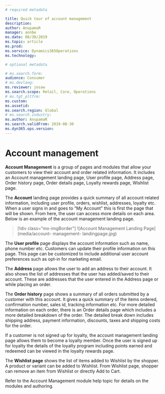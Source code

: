 ```yaml
---
# required metadata

title: Quick tour of account management
description: 
author: AnupamaR
manager: annbe
ms.date: 08/30/2019
ms.topic: article
ms.prod: 
ms.service: Dynamics365Operations
ms.technology: 

# optional metadata

# ms.search.form: 
audience: Consumer
# ms.devlang: 
ms.reviewer: josaw
ms.search.scope: Retail, Core, Operations
# ms.tgt_pltfrm: 
ms.custom: 
ms.assetid: 
ms.search.region: Global
# ms.search.industry: 
ms.author: AnupamaR
ms.search.validFrom: 2019-08-30
ms.dyn365.ops.version: 
---
```


# Account management

**Account Management** is a group of pages and modules that allow your customers to view their account and order related information. It includes an Account management landing page, User profile page, Address page, Order history page, Order details page, Loyalty rewards page, Wishlist page.

The **Account** landing page provides a quick summary of all account related information, including user profile, orders, wishlist, addresses, loyalty etc. When a user signs in and goes to “My Account” this is first the page that will be shown. From here, the user can access more details on each area. Below is an example of the account management landing page.

> [!div class="mx-imgBorder"]
> ![Account Management Landing Page](media/account- management- landingpage.jpg)

The **User profile** page displays the account information such as name, phone number etc. Customers can update their profile information on this page. This page can be customized to include additional user account preferences such as opt-in for marketing email.

The **Address** page allows the user to add an address to their account. It also shows the list of addresses that the user has added/saved to their account. These are addresses that the user entered in the Address page or while placing an order.

The **Order history** page shows a summary of all orders submitted by a customer with this account. It gives a quick summary of the items ordered, confirmation number, sales id, tracking information etc. For more detailed information on each order, there is an Order details page which includes a more detailed breakdown of the order. The detailed break down includes shipping address, payment information, discounts, taxes and shipping costs for the order.

If a customer is not signed up for loyalty, the account management landing page allows them to become a loyalty member. Once the user is signed up for loyalty the details of the loyalty program including points earned and redeemed can be viewed in the loyalty rewards page. 

The **Wishlist page** shows the list of items added to Wishlist by the shopper. A product or variant can be added to Wishlist. From Wishlist page, shopper can remove an item from Wishlist or directly Add to Cart. 

Refer to the Account Management module help topic for details on the modules and authoring. 
